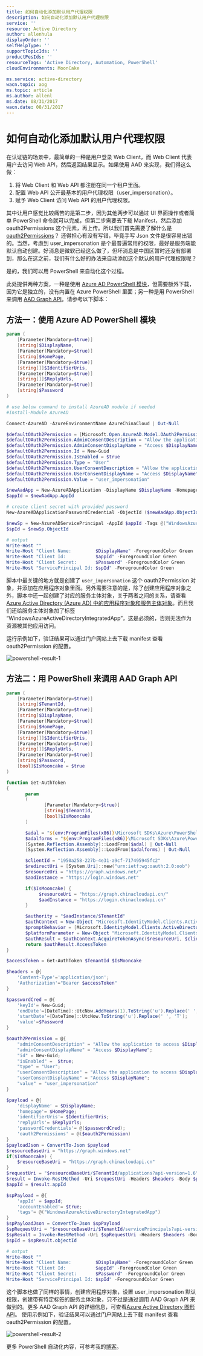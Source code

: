 ```yaml
---
title: 如何自动化添加默认用户代理权限
description: 如何自动化添加默认用户代理权限
service: ''
resource: Active Directory
author: allenhula
displayOrder: ''
selfHelpType: ''
supportTopicIds: ''
productPesIds: ''
resourceTags: 'Active Directory, Automation, PowerShell'
cloudEnvironments: MoonCake

ms.service: active-directory
wacn.topic: aog
ms.topic: article
ms.author: allenl
ms.date: 08/31/2017
wacn.date: 08/31/2017
---
```

# 如何自动化添加默认用户代理权限

在认证链的场景中，最简单的一种是用户登录 Web Client，而 Web Client 代表用户去访问 Web API，然后返回结果显示。如果使用 AAD 来实现，我们得这么做：

1. 将 Web Client 和 Web API 都注册在同一个租户里面。
2. 配置 Web API 公开最基本的用户代理权限（user_impersonation）。
3. 赋予 Web Client 访问 Web API 的用户代理权限。

其中让用户感觉比较痛苦的是第二步，因为其他两步可以通过 UI 界面操作或者简单 PowerShell 命令就可以完成，但第二步需要去下载 Manifest，然后添加 oauth2Permissions 这个元素，再上传。所以我们首先需要了解什么是 [oauth2Permissions](https://msdn.microsoft.com/Library/Azure/Ad/Graph/api/entity-and-complex-type-reference#oauth2permission-type)？ 还得担心有没有写错，毕竟手写 Json 文件是很容易出错的。当然，考虑到 user_impersonation 是个最普遍常用的权限，最好是服务端能默认自动创建。好消息是微软已经这么做了，但坏消息是中国区暂时还没有部署到，那么在这之前，我们有什么好的办法来自动添加这个默认的用户代理权限呢？

是的，我们可以用 PowerShell 来自动化这个过程。

此处提供两种方案，一种是使用 [Azure AD PowerShell 模块](https://docs.microsoft.com/en-us/powershell/module/azuread/?view=azureadps-2.0)，但需要额外下载，因为它是独立的，没有内置在 Azure PowerShell 里面；另一种是用 PowerShell 来调用 [AAD Graph API](https://docs.azure.cn/zh-cn/active-directory/develop/active-directory-graph-api)。请参考以下脚本：

## 方法一：使用 Azure AD PowerShell 模块

```PowerShell
param (
    [Parameter(Mandatory=$true)]
    [string]$DisplayName,
    [Parameter(Mandatory=$true)]
    [string]$HomePage,
    [Parameter(Mandatory=$true)]
    [string[]]$IdentifierUris,
    [Parameter(Mandatory=$true)]
    [string[]]$ReplyUrls,
    [Parameter(Mandatory=$true)]
    [string]$Password
)

# use below command to install AzureAD module if needed
#Install-Module AzureAD

Connect-AzureAD -AzureEnvironmentName AzureChinaCloud | Out-Null

$defaultOAuth2Permission = [Microsoft.Open.AzureAD.Model.OAuth2Permission]::new()
$defaultOAuth2Permission.AdminConsentDescription = "Allow the application to access $DisplayName on behalf of the signed-in user."
$defaultOAuth2Permission.AdminConsentDisplayName = "Access $DisplayName"
$defaultOAuth2Permission.Id = New-Guid
$defaultOAuth2Permission.IsEnabled = $true
$defaultOAuth2Permission.Type = "User"
$defaultOAuth2Permission.UserConsentDescription = "Allow the application to access $DisplayName on your behalf."
$defaultOAuth2Permission.UserConsentDisplayName = "Access $DisplayName"
$defaultOAuth2Permission.Value = "user_impersonation"

$newAadApp = New-AzureADApplication -DisplayName $DisplayName -Homepage $HomePage -IdentifierUris $IdentifierUris -ReplyUrls $ReplyUrls -Oauth2Permissions @($defaultOAuth2Permission)
$appId = $newAadApp.AppId

# create client secret with provided password
New-AzureADApplicationPasswordCredential -ObjectId ($newAadApp.ObjectId) -Value $Password | Out-Null

$newSp = New-AzureADServicePrincipal -AppId $appId -Tags @("WindowsAzureActiveDirectoryIntegratedApp") -AccountEnabled $true
$spId = $newSp.ObjectId

# output
Write-Host ""
Write-Host "Client Name:         $DisplayName" -ForegroundColor Green
Write-Host "Client Id:           $appId" -ForegroundColor Green
Write-Host "Client Secret:       $Password" -ForegroundColor Green
Write-Host "ServicePrincipal Id: $spId" -ForegroundColor Green 
```

脚本中最关键的地方就是创建了 `user_impersonation` 这个 oauth2Permission 对象，并添加在应用程序对象里面。另外需要注意的是，除了创建应用程序对象之外，脚本中还一起创建了对应的服务主体对象，关于两者之间的关系，请查看[Azure Active Directory (Azure AD) 中的应用程序对象和服务主体对象](https://docs.azure.cn/zh-cn/active-directory/develop/active-directory-application-objects?toc=%2factive-directory%2fdevelop%2ftoc.json)。而且我们还给服务主体对象加了标签 “WindowsAzureActiveDirectoryIntegratedApp”，这是必须的，否则无法作为资源被其他应用访问。

运行示例如下，验证结果可以通过门户网站上去下载 manifest 查看 oauth2Permission 的配置。

![powershell-result-1](media/aog-active-directory-howto-automate-add-user-agent-permisson/powershell-result-1.png)

## 方法二：用 PowerShell 来调用 AAD Graph API

```PowerShell
param (
    [Parameter(Mandatory=$true)]
    [string]$TenantId,
    [Parameter(Mandatory=$true)]
    [string]$DisplayName,
    [Parameter(Mandatory=$true)]
    [string]$HomePage,
    [Parameter(Mandatory=$true)]
    [string[]]$IdentifierUris,
    [Parameter(Mandatory=$true)]
    [string[]]$ReplyUrls,
    [Parameter(Mandatory=$true)]
    [string]$Password,
    [bool]$IsMooncake = $true
)

function Get-AuthToken
{
       param
       (
              [Parameter(Mandatory=$true)]
              [string]$TenantId,
              [bool]$IsMooncake
       )

       $adal = "${env:ProgramFiles(x86)}\Microsoft SDKs\Azure\PowerShell\ServiceManagement\Azure\Services\Microsoft.IdentityModel.Clients.ActiveDirectory.dll"
       $adalforms = "${env:ProgramFiles(x86)}\Microsoft SDKs\Azure\PowerShell\ServiceManagement\Azure\Services\Microsoft.IdentityModel.Clients.ActiveDirectory.WindowsForms.dll"
       [System.Reflection.Assembly]::LoadFrom($adal) | Out-Null
       [System.Reflection.Assembly]::LoadFrom($adalforms) | Out-Null

       $clientId = "1950a258-227b-4e31-a9cf-717495945fc2" 
       $redirectUri = [System.Uri]::new("urn:ietf:wg:oauth:2.0:oob")
       $resourceUri = "https://graph.windows.net/"
       $aadInstance = "https://login.windows.net"

       if($IsMooncake) {
            $resourceUri = "https://graph.chinacloudapi.cn/"
            $aadInstance = "https://login.chinacloudapi.cn"
       }

       $authority = "$aadInstance/$TenantId"
       $authContext = New-Object "Microsoft.IdentityModel.Clients.ActiveDirectory.AuthenticationContext" -ArgumentList $authority
       $promptBehavior = [Microsoft.IdentityModel.Clients.ActiveDirectory.PromptBehavior]::Auto
       $platformParameter = New-Object "Microsoft.IdentityModel.Clients.ActiveDirectory.PlatformParameters" -ArgumentList $promptBehavior
       $authResult = $authContext.AcquireTokenAsync($resourceUri, $clientId, $redirectUri, $platformParameter).Result
       return $authResult.AccessToken
}

$accessToken = Get-AuthToken $TenantId $IsMooncake

$headers = @{
    'Content-Type'='application/json';
    'Authorization'="Bearer $accessToken"
}

$passwordCred = @{
    'keyId'= New-Guid;
    'endDate'=[DateTime]::UtcNow.AddYears(1).ToString('u').Replace(' ', 'T');    
    'startDate'=[DateTime]::UtcNow.ToString('u').Replace(' ', 'T');  
    'value'=$Password
}

$oauth2Permission = @{
    "adminConsentDescription" = "Allow the application to access $DisplayName on behalf of the signed-in user.";
    "adminConsentDisplayName" = "Access $DisplayName";
    "id" = New-Guid;
    "isEnabled" =  $true;
    "type" = "User";
    "userConsentDescription" = "Allow the application to access $DisplayName on your behalf.";
    "userConsentDisplayName" = "Access $DisplayName";
    "value" = "user_impersonation"
}

$payload = @{
    'displayName' = $DisplayName;
    'homepage'= $HomePage;
    'identifierUris'= $IdentifierUris;
    'replyUrls'= $ReplyUrls;
    'passwordCredentials'= @($passwordCred);
    'oauth2Permissions' = @($oauth2Permission)
}
$payloadJson = ConvertTo-Json $payload
$resourceBaseUri = "https://graph.windows.net"
if($IsMooncake) {
    $resourceBaseUri = "https://graph.chinacloudapi.cn"
}
$requestUri = "$resourceBaseUri/$TenantId/applications?api-version=1.6"
$result = Invoke-RestMethod -Uri $requestUri -Headers $headers -Body $payloadJson -Method POST
$appId = $result.appId

$spPayload = @{
    'appId' = $appId;
    'accountEnabled'= $true;
    'tags'= @("WindowsAzureActiveDirectoryIntegratedApp")
}
$spPayloadJson = ConvertTo-Json $spPayload
$spRequestUri = "$resourceBaseUri/$TenantId/servicePrincipals?api-version=1.6"
$spResult = Invoke-RestMethod -Uri $spRequestUri -Headers $headers -Body $spPayloadJson -Method POST
$spId = $spResult.objectId

# output
Write-Host ""
Write-Host "Client Name:         $DisplayName" -ForegroundColor Green
Write-Host "Client Id:           $appId" -ForegroundColor Green
Write-Host "Client Secret:       $Password" -ForegroundColor Green
Write-Host "ServicePrincipal Id: $spId" -ForegroundColor Green
```

这个脚本也做了同样的事情，创建应用程序对象，设置 user_impersonation 默认权限，创建带有特定标签的服务主体对象，只不过是通过调用 AAD Graph API 来做到的。更多 AAD Graph API 的详细信息，可查看[Azure Active Directory 图形 API](https://docs.azure.cn/zh-cn/active-directory/develop/active-directory-graph-api)。
使用示例如下，验证结果可以通过门户网站上去下载 manifest 查看 oauth2Permission 的配置。

![powershell-result-2](media/aog-active-directory-howto-automate-add-user-agent-permisson/powershell-result-2.png)

更多 PowerShell 自动化内容，可参考我的[博客](https://school.azure.cn/blog/477)。